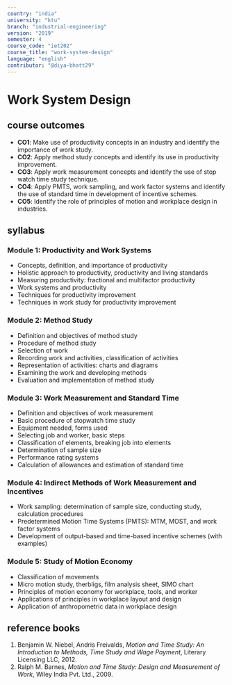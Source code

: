 ```yaml
---
country: "india"
university: "ktu"
branch: "industrial-engineering"
version: "2019"
semester: 4
course_code: "iet202"
course_title: "work-system-design"
language: "english"
contributor: "@diya-bhatt29"
---
```


# Work System Design

## course outcomes

- **CO1**: Make use of productivity concepts in an industry and identify the importance of work study.  
- **CO2**: Apply method study concepts and identify its use in productivity improvement.  
- **CO3**: Apply work measurement concepts and identify the use of stop watch time study technique.  
- **CO4**: Apply PMTS, work sampling, and work factor systems and identify the use of standard time in development of incentive schemes.  
- **CO5**: Identify the role of principles of motion and workplace design in industries.  

## syllabus

### Module 1: Productivity and Work Systems

- Concepts, definition, and importance of productivity  
- Holistic approach to productivity, productivity and living standards  
- Measuring productivity: fractional and multifactor productivity  
- Work systems and productivity  
- Techniques for productivity improvement  
- Techniques in work study for productivity improvement  

### Module 2: Method Study

- Definition and objectives of method study  
- Procedure of method study  
- Selection of work  
- Recording work and activities, classification of activities  
- Representation of activities: charts and diagrams  
- Examining the work and developing methods  
- Evaluation and implementation of method study  

### Module 3: Work Measurement and Standard Time

- Definition and objectives of work measurement  
- Basic procedure of stopwatch time study  
- Equipment needed, forms used  
- Selecting job and worker, basic steps  
- Classification of elements, breaking job into elements  
- Determination of sample size  
- Performance rating systems  
- Calculation of allowances and estimation of standard time  

### Module 4: Indirect Methods of Work Measurement and Incentives

- Work sampling: determination of sample size, conducting study, calculation procedures  
- Predetermined Motion Time Systems (PMTS): MTM, MOST, and work factor systems  
- Development of output-based and time-based incentive schemes (with examples)  

### Module 5: Study of Motion Economy

- Classification of movements  
- Micro motion study, therbligs, film analysis sheet, SIMO chart  
- Principles of motion economy for workplace, tools, and worker  
- Applications of principles in workplace layout and design  
- Application of anthropometric data in workplace design  

## reference books

1. Benjamin W. Niebel, Andris Freivalds, *Motion and Time Study: An Introduction to Methods, Time Study and Wage Payment*, Literary Licensing LLC, 2012.  
2. Ralph M. Barnes, *Motion and Time Study: Design and Measurement of Work*, Wiley India Pvt. Ltd., 2009.  
